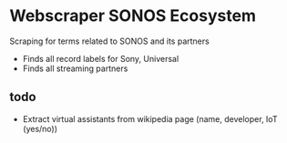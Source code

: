 # Webscraper SONOS Ecosystem
Scraping for terms related to SONOS and its partners

- Finds all record labels for Sony, Universal
- Finds all streaming partners

## todo

- Extract virtual assistants from wikipedia page (name, developer, IoT (yes/no))